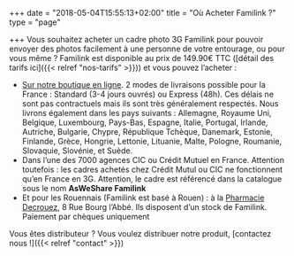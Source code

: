 +++
date = "2018-05-04T15:55:13+02:00"
title = "Où Acheter Familink ?"
type = "page"

+++
Vous souhaitez acheter un cadre photo 3G Familink pour pouvoir envoyer des photos facilement à une personne de votre entourage, ou pour vous même ? Familink est disponible au prix de 149.90€ TTC ([détail des tarifs ici]({{< relref "nos-tarifs" >}})) et vous pouvez l’acheter :

* [Sur notre boutique en ligne](https://shop.familinkframe.com/produit/familink-2017-cadre-photo-3g/). 2 modes de livraisons possible pour la France : Standard (3-4 jours ouvrés) ou Express (48h). Ces délais ne sont pas contractuels mais ils sont très généralement respectés. Nous livrons également dans les pays suivants : Allemagne, Royaume Uni, Belgique, Luxembourg, Pays-Bas, Espagne, Italie, Portugal, Irlande, Autriche, Bulgarie, Chypre, République Tchèque, Danemark, Estonie, Finlande, Grèce, Hongrie, Lettonie, Lituanie, Malte, Pologne, Roumanie, Slovaquie, Slovénie, et Suède.
* Dans l’une des 7000 agences CIC ou Crédit Mutuel en France. Attention toutefois : les cadres achetés chez Crédit Mutul ou CIC ne fonctionnent qu’en France en 3G. Attention, le cadre est référencé dans la catalogue sous le nom **AsWeShare Familink**
* Et pour les Rouennais (Familink est basé à Rouen) : à la  [Pharmacie Decrouez](http://www.pharmacie-decrouez.fr/), 8 Rue Bourg l’Abbé. Ils disposent d’un stock de Familink. Paiement par chèques uniquement

Vous êtes distributeur ? Vous voulez distribuer notre produit,  \[contactez nous !\]({{< relref "contact" >}})